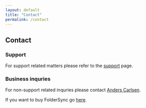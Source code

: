 ```yaml
---
layout: default
title: "Contact"
permalink: /contact
---
```


## Contact

### Support
For support related matters please refer to the [support](/support) page.

### Business inquries
For non-support related inquries please contact [Anders Carlsen](mailto:anders@tacit.dk). 

If you want to buy FolderSync go [here](/foldersync). 
